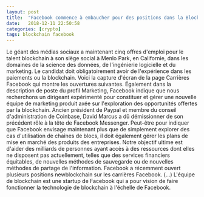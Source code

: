 ```yaml
---
layout: post
title:  "Facebook commence à embaucher pour des positions dans la Blockchain, continue sa date secrète avec les cryptomonnaies"
date:   2018-12-11 22:50:58
categories: [crypto]
tags: blockchain facebook
---
```

Le géant des médias sociaux a maintenant cinq offres d&#39;emploi pour le talent blockchain à son siège social à Menlo Park, en Californie, dans les domaines de la science des données, de l&#39;ingénierie logicielle et du marketing. Le candidat doit obligatoirement avoir de l&#39;expérience dans les paiements ou la blockchain. Voici la capture d&#39;écran de la page Carrières Facebook qui montre les ouvertures suivantes. Également dans la description de poste du profil Marketing, Facebook indique que nous recherchons un dirigeant expérimenté pour constituer et gérer une nouvelle équipe de marketing produit axée sur l&#39;exploration des opportunités offertes par la blockchain. Ancien président de Paypal et membre du conseil d&#39;administration de Coinbase, David Marcus a dû démissionner de son précédent rôle à la tête de Facebook Messenger. Peut-être pour indiquer que Facebook envisage maintenant plus que de simplement explorer des cas d&#39;utilisation de chaînes de blocs, il doit également gérer les plans de mise en marché des produits des entreprises. Notre objectif ultime est d&#39;aider des milliards de personnes ayant accès à des ressources dont elles ne disposent pas actuellement, telles que des services financiers équitables, de nouvelles méthodes de sauvegarde ou de nouvelles méthodes de partage de l&#39;information. Facebook a récemment ouvert plusieurs positions newblockchain sur les carrières Facebook. (...) L&#39;équipe de blockchain est une startup de Facebook qui a pour vision de faire fonctionner la technologie de blockchain à l&#39;échelle de Facebook.
